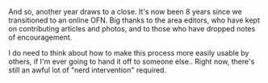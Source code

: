 And so, another year draws to a close.  It's now been 8 years since we transitioned to an online OFN.  Big thanks to the area editors, who have kept on contributing articles and photos, and to those who have dropped notes of encouragement.

I do need to think about how to make this process more easily usable by others, if I'm ever going to hand it off to someone else..  Right now, there's still an awful lot of "nerd intervention" required.
